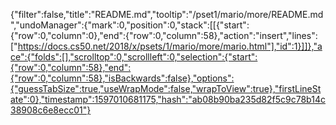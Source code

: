 {"filter":false,"title":"README.md","tooltip":"/pset1/mario/more/README.md","undoManager":{"mark":0,"position":0,"stack":[[{"start":{"row":0,"column":0},"end":{"row":0,"column":58},"action":"insert","lines":["https://docs.cs50.net/2018/x/psets/1/mario/more/mario.html"],"id":1}]]},"ace":{"folds":[],"scrolltop":0,"scrollleft":0,"selection":{"start":{"row":0,"column":58},"end":{"row":0,"column":58},"isBackwards":false},"options":{"guessTabSize":true,"useWrapMode":false,"wrapToView":true},"firstLineState":0},"timestamp":1597010681175,"hash":"ab08b90ba235d82f5c9c78b14c38908c6e8ecc01"}